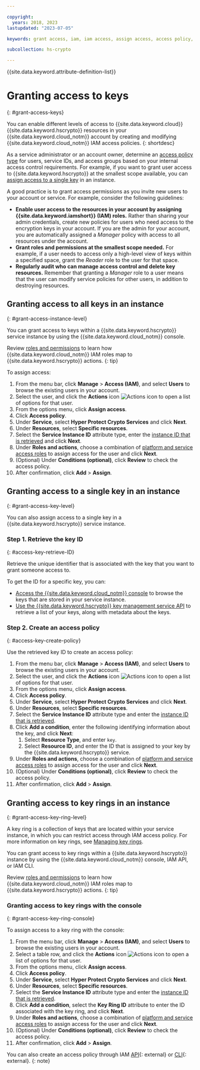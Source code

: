 ```yaml
---

copyright:
  years: 2018, 2023
lastupdated: "2023-07-05"

keywords: grant access, iam, iam access, assign access, access policy, key access

subcollection: hs-crypto

---
```


{{site.data.keyword.attribute-definition-list}}



# Granting access to keys
{: #grant-access-keys}

You can enable different levels of access to {{site.data.keyword.cloud}} {{site.data.keyword.hscrypto}} resources in your {{site.data.keyword.cloud_notm}} account by creating and modifying {{site.data.keyword.cloud_notm}} IAM access policies.
{: shortdesc}

As a service administrator or an account owner, determine an [access policy type](/docs/account?topic=account-userroles#policytypes) for users, service IDs, and access groups based on your internal access control requirements. For example, if you want to grant user access to {{site.data.keyword.hscrypto}} at the smallest scope available, you can [assign access to a single key](#grant-access-key-level) in an instance.

A good practice is to grant access permissions as you invite new users to your account or service. For example, consider the following guidelines:

- **Enable user access to the resources in your account by assigning {{site.data.keyword.iamshort}} (IAM) roles.**
    Rather than sharing your admin credentials, create new policies for users who need access to the encryption keys in your account. If you are the admin for your account, you are automatically assigned a *Manager* policy with access to all resources under the account.
- **Grant roles and permissions at the smallest scope needed.**
    For example, if a user needs to access only a high-level view of keys within a specified space, grant the *Reader* role to the user for that space.
- **Regularly audit who can manage access control and delete key resources.**
    Remember that granting a *Manager* role to a user means that the user can modify service policies for other users, in addition to destroying resources.

## Granting access to all keys in an instance
{: #grant-access-instance-level}

You can grant access to keys within a {{site.data.keyword.hscrypto}} service instance by using the {{site.data.keyword.cloud_notm}} console.

Review [roles and permissions](/docs/hs-crypto?topic=hs-crypto-manage-access) to learn how {{site.data.keyword.cloud_notm}} IAM roles map to {{site.data.keyword.hscrypto}} actions.
{: tip}

To assign access:

1. From the menu bar, click **Manage** &gt; **Access (IAM)**, and select **Users** to browse the existing users in your account.
2. Select the user, and click the **Actions** icon ![Actions icon](../icons/action-menu-icon.svg "Actions") to open a list of options for that user.
3. From the options menu, click **Assign access**.
4. Click **Access policy**.
5. Under **Service**, select **Hyper Protect Crypto Services** and click **Next**.
6. Under **Resources**, select **Specific resources**. 
7. Select the **Service Instance ID** attribute type, enter the [instance ID that is retrieved](/docs/hs-crypto?topic=hs-crypto-retrieve-instance-ID) and click **Next**.
8. Under **Roles and actions**, choose a combination of [platform and service access roles](/docs/hs-crypto?topic=hs-crypto-manage-access#roles) to assign access for the user and click **Next**.
9. (Optional) Under **Conditions (optional)**, click **Review** to check the access policy.
10. After confirmation, click **Add** &gt; **Assign**.

## Granting access to a single key in an instance
{: #grant-access-key-level}

You can also assign access to a single key in a {{site.data.keyword.hscrypto}} service instance.

### Step 1. Retrieve the key ID
{: #access-key-retrieve-ID}

Retrieve the unique identifier that is associated with the key that you want to grant someone access to.

To get the ID for a specific key, you can:

- [Access the {{site.data.keyword.cloud_notm}} console](/docs/hs-crypto?topic=hs-crypto-view-keys#view-key-gui) to browse the keys that are stored in your service instance.
- [Use the {{site.data.keyword.hscrypto}} key management service API](/docs/hs-crypto?topic=hs-crypto-view-keys#retrieve-keys-api) to retrieve a list of your keys, along with metadata about the keys.

### Step 2. Create an access policy
{: #access-key-create-policy}

Use the retrieved key ID to create an access policy:

1. From the menu bar, click **Manage** &gt; **Access (IAM)**, and select **Users** to browse the existing users in your account.
2. Select the user, and click the **Actions** icon ![Actions icon](../icons/action-menu-icon.svg "Actions") to open a list of options for that user.
3. From the options menu, click **Assign access**.
4. Click **Access policy**.
5. Under **Service**, select **Hyper Protect Crypto Services** and click **Next**.
6. Under **Resources**, select **Specific resources**. 
7. Select the **Service Instance ID** attribute type and enter the [instance ID that is retrieved](/docs/hs-crypto?topic=hs-crypto-retrieve-instance-ID).
8. Click **Add a condition**, enter the following identifying information about the key, and click **Next**:
    1. Select **Resource Type**, and enter `key`.
    2. Select **Resource ID**, and enter the ID that is assigned to your key by the {{site.data.keyword.hscrypto}} service.
9. Under **Roles and actions**, choose a combination of [platform and service access roles](/docs/hs-crypto?topic=hs-crypto-manage-access#roles) to assign access for the user and click **Next**.
10. (Optional) Under **Conditions (optional)**, click **Review** to check the access policy.
11. After confirmation, click **Add** &gt; **Assign**.

## Granting access to key rings in an instance
{: #grant-access-key-ring-level}

A key ring is a collection of keys that are located within your service instance, in which you can restrict access through IAM access policy. For more information on key rings, see [Managing key rings](/docs/hs-crypto?topic=hs-crypto-managing-key-rings).

You can grant access to key rings within a {{site.data.keyword.hscrypto}} instance by using the
{{site.data.keyword.cloud_notm}} console, IAM API, or IAM CLI.

Review [roles and permissions](/docs/hs-crypto?topic=hs-crypto-manage-access) to learn how {{site.data.keyword.cloud_notm}} IAM roles map to {{site.data.keyword.hscrypto}} actions.
{: tip}

### Granting access to key rings with the console
{: #grant-access-key-ring-console}

To assign access to a key ring with the console:

1. From the menu bar, click **Manage** &gt; **Access (IAM)**, and select **Users** to browse the existing users in your account.
2. Select a table row, and click the **Actions** icon ![Actions icon](../icons/action-menu-icon.svg "Actions") to open a list of options for that user.
3. From the options menu, click **Assign access**.
4. Click **Access policy**.
5. Under **Service**, select **Hyper Protect Crypto Services** and click **Next**.
6. Under **Resources**, select **Specific resources**. 
7. Select the **Service Instance ID** attribute type and enter the [instance ID that is retrieved](/docs/hs-crypto?topic=hs-crypto-retrieve-instance-ID).
8. Click **Add a condition**, select the **Key Ring ID** attribute to enter the ID associated with the key ring, and click **Next**.
9. Under **Roles and actions**, choose a combination of [platform and service access roles](/docs/hs-crypto?topic=hs-crypto-manage-access#roles) to assign access for the user and click **Next**.
10. (Optional) Under **Conditions (optional)**, click **Review** to check the access policy.
11. After confirmation, click **Add** &gt; **Assign**.


You can also create an access policy through IAM [API](/apidocs/iam-policy-management#create-policy){: external} or [CLI](/docs/cli?topic=cli-ibmcloud_commands_iam#ibmcloud_iam_user_policy_create){: external}.
{: note}
